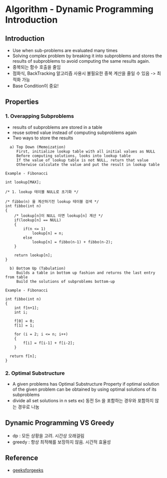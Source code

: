 # Algorithm - Dynamic Programming Introduction

## Introduction
- Use when sub-problems are evaluated many times
- Solving complex problem by breaking it into subproblems and stores the results of subproblems to avoid computing the same results again.
- 중복되는 함수 호출을 줄임 
- 점화식, BackTracking 알고리즘 사용시 불필요한 중복 계산을 줄일 수 있음 -> 최적화 가능
- Base Condition이 중요!

## Properties
### 1. Overapping Subproblems
- results of subproblems are stored in a table
- reuse sotred value instead of computing subproblems again
- Two ways to store the results
```shell
  a) Top Down (Memoization)
     First, initialize lookup table with all initial values as NULL
     Before computing solutions, looks into lookup table
     If the value of lookup table is not NULL, return that value
     Otherwise calculate the value and put the result in lookup table
```
```shell
Example - Fibonacci

int lookup[MAX];

/* 1. lookup 테이블 NULL로 초기화 */

/* fibbo(n) 을 계산하기전 lookup 테이블 검색 */
int fibbo(int n)
{
	/* lookup[n]이 NULL 이면 lookup[n] 계산 */
	if(lookup[n] == NULL)
	{
		if(n <= 1)
			lookup[n] = n;
		else
			lookup[n] = fibbo(n-1) + fibbo(n-2);
	}

	return lookup[n];
}
```
```shell
  b) Bottom Up (Tabulation)
     Builds a table in bottom up fashion and returns the last entry from table
     Build the solutions of subproblems bottom-up
```
```shell
Example - Fibonacci

int fibbo(int n)
{
	int f[n+1];
	int i;
  	
  	f[0] = 0;   
  	f[1] = 1; 
	
	for (i = 2; i <= n; i++)
    {
    	f[i] = f[i-1] + f[i-2];
    }	
 
  return f[n];
}
```
### 2. Optimal Substructure
- A given problems has Optimal Substructure Property if optimal solution of the given problem can be obtained by using optimal solutions of its subproblems
- divide all set solutions in n sets  ex) 동전 Sn 을 포함하는 경우와 포함하지 않는 경우로 나눔

## Dynamic Programming VS Greedy
- dp : 모든 상황을 고려. 시간상 오래걸림
- greedy : 항상 최적해를 보장하지 않음. 시간적 효율성

## Reference
* [geeksforgeeks](http://www.geeksforgeeks.org/fundamentals-of-algorithms/)
